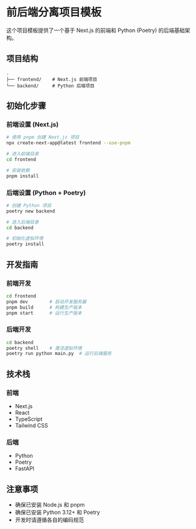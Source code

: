 # 前后端分离项目模板

这个项目模板提供了一个基于 Next.js 的前端和 Python (Poetry) 的后端基础架构。

## 项目结构

```
.
├── frontend/    # Next.js 前端项目
└── backend/     # Python 后端项目
```

## 初始化步骤

### 前端设置 (Next.js)

```bash
# 使用 pnpm 创建 Next.js 项目
npx create-next-app@latest frontend --use-pnpm

# 进入前端目录
cd frontend

# 安装依赖
pnpm install
```

### 后端设置 (Python + Poetry)

```bash
# 创建 Python 项目
poetry new backend

# 进入后端目录
cd backend

# 初始化虚拟环境
poetry install
```

## 开发指南

### 前端开发

```bash
cd frontend
pnpm dev        # 启动开发服务器
pnpm build      # 构建生产版本
pnpm start      # 运行生产版本
```

### 后端开发

```bash
cd backend
poetry shell    # 激活虚拟环境
poetry run python main.py  # 运行后端服务
```

## 技术栈

### 前端

- Next.js
- React
- TypeScript
- Tailwind CSS

### 后端

- Python
- Poetry
- FastAPI

## 注意事项

- 确保已安装 Node.js 和 pnpm
- 确保已安装 Python 3.12+ 和 Poetry
- 开发时请遵循各自的编码规范
